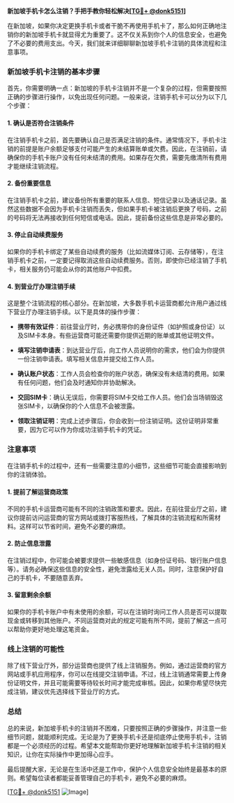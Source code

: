 **新加坡手机卡怎么注销？手把手教你轻松解决[[TG💪+ @donk5151](https://t.me/s/donk5151)]**

在新加坡，如果你决定更换手机卡或者干脆不再使用手机卡了，那么如何正确地注销你的新加坡手机卡就显得尤为重要了。这不仅关系到你个人的信息安全，也避免了不必要的费用支出。今天，我们就来详细聊聊新加坡手机卡注销的具体流程和注意事项。

### 新加坡手机卡注销的基本步骤

首先，你需要明确一点：新加坡的手机卡注销并不是一个复杂的过程，但需要按照正确的步骤进行操作，以免出现任何问题。一般来说，注销手机卡可以分为以下几个步骤：

#### 1. 确认是否符合注销条件
在注销手机卡之前，首先要确认自己是否满足注销的条件。通常情况下，手机卡注销的前提是账户余额足够支付可能产生的未结算账单或欠费。因此，在注销前，请确保你的手机卡账户没有任何未结清的费用。如果存在欠费，需要先缴清所有费用才能继续注销流程。

#### 2. 备份重要信息
在注销手机卡之前，建议备份所有重要的联系人信息、短信记录以及通话记录。虽然这些数据不会因为手机卡注销而丢失，但如果手机卡被注销后更换了号码，之前的号码将无法再接收到任何短信或电话。因此，提前备份这些信息是非常必要的。

#### 3. 停止自动续费服务
如果你的手机卡绑定了某些自动续费的服务（比如流媒体订阅、云存储等），在注销手机卡之前，一定要记得取消这些自动续费服务。否则，即使你已经注销了手机卡，相关服务仍可能会从你的其他账户中扣费。

#### 4. 到营业厅办理注销手续
这是整个注销流程的核心部分。在新加坡，大多数手机卡运营商都允许用户通过线下营业厅办理注销手续。以下是具体的操作步骤：

- **携带有效证件**：前往营业厅时，务必携带你的身份证件（如护照或身份证）以及SIM卡本身。有些运营商可能还需要你提供近期的账单或其他证明文件。
  
- **填写注销申请表**：到达营业厅后，向工作人员说明你的需求，他们会为你提供一份注销申请表。填写相关信息并提交给工作人员。

- **确认账户状态**：工作人员会检查你的账户状态，确保没有未结清的费用。如果有任何问题，他们会及时通知你并协助解决。

- **交回SIM卡**：确认无误后，你需要将SIM卡交给工作人员。他们会当场销毁这张SIM卡，以确保你的个人信息不会被泄露。

- **领取注销证明**：完成上述步骤后，你会收到一份注销证明。这份证明非常重要，因为它可以作为你成功注销手机卡的凭证。

### 注意事项

在注销手机卡的过程中，还有一些需要注意的小细节，这些细节可能会直接影响到你的注销体验。

#### 1. 提前了解运营商政策
不同的手机卡运营商可能有不同的注销政策和要求。因此，在前往营业厅之前，建议你提前访问运营商的官方网站或拨打客服热线，了解具体的注销流程和所需材料。这样可以节省时间，避免不必要的麻烦。

#### 2. 防止信息泄露
在注销过程中，你可能会被要求提供一些敏感信息（如身份证号码、银行账户信息等）。请务必确保这些信息的安全性，避免泄露给无关人员。同时，注意保护好自己的手机卡，不要随意丢弃。

#### 3. 留意剩余余额
如果你的手机卡账户中有未使用的余额，可以在注销时询问工作人员是否可以提取现金或转移到其他账户。不同运营商对此的规定可能有所不同，提前了解这一点可以帮助你更好地处理这笔资金。

### 线上注销的可能性

除了线下营业厅外，部分运营商也提供了线上注销服务。例如，通过运营商的官方网站或手机应用程序，你可以在线提交注销申请。不过，线上注销通常需要上传身份证明文件，并且可能需要等待较长时间才能完成审核。因此，如果你希望尽快完成注销，建议优先选择线下营业厅的方式。

### 总结

总的来说，新加坡手机卡的注销并不困难，只要按照正确的步骤操作，并注意一些细节问题，就能顺利完成。无论是为了更换手机卡还是彻底停止使用手机卡，注销都是一个必须经历的过程。希望本文能帮助你更好地理解新加坡手机卡注销的相关知识，让你在实际操作中更加得心应手。

最后提醒大家，无论是在生活中还是工作中，保护个人信息安全始终是最基本的原则。希望每位读者都能妥善管理自己的手机卡，避免不必要的麻烦。

[[TG💪+ @donk5151](https://t.me/s/donk5151) ![Image](https://i.postimg.cc/rwNCRYN7/Snipaste-2025-04-30-17-27-05.png)]